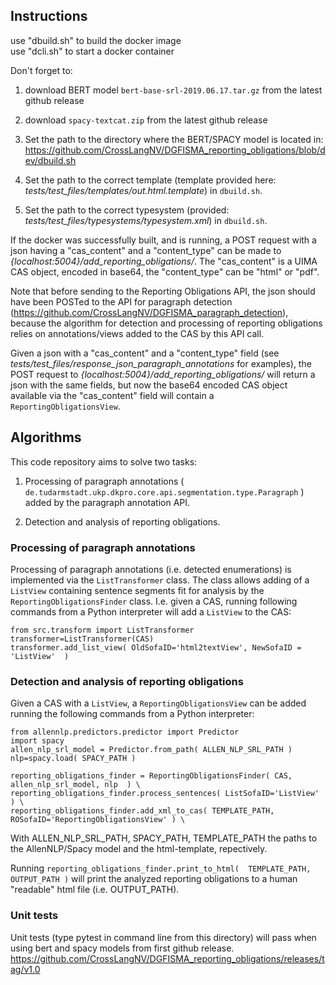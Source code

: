 Instructions
------------

use "dbuild.sh" to build the docker image <br />
use "dcli.sh" to start a docker container

Don't forget to:

1) download BERT model `bert-base-srl-2019.06.17.tar.gz` from the latest github release

2) download `spacy-textcat.zip` from the latest github release

3) Set the path to the directory where the BERT/SPACY model is located in: https://github.com/CrossLangNV/DGFISMA_reporting_obligations/blob/dev/dbuild.sh 

4) Set the path to the correct template (template provided here: <em>tests/test_files/templates/out.html.template</em>) in `dbuild.sh`.

5) Set the path to the correct typesystem (provided: <em>tests/test_files/typesystems/typesystem.xml</em>) in `dbuild.sh`.

If the docker was successfully built, and is running, a POST request with a json having a "cas_content" and a "content_type" can be made to <em>{localhost:5004}/add_reporting_obligations/</em>.
The "cas_content" is a UIMA CAS object, encoded in base64, the "content_type" can be "html" or "pdf".

Note that before sending to the Reporting Obligations API, the json should have been POSTed to the API for paragraph detection (https://github.com/CrossLangNV/DGFISMA_paragraph_detection), because the algorithm for detection and processing of reporting obligations relies on annotations/views added to the CAS by this API call. 

Given a json with a "cas_content" and a "content_type" field (see <em>tests/test_files/response_json_paragraph_annotations</em> for examples), the POST request to <em>{localhost:5004}/add_reporting_obligations/</em> will return a json with the same fields, but now the base64 encoded CAS object available via the "cas_content" field will contain a `ReportingObligationsView`. 

## Algorithms

This code repository aims to solve two tasks:

1) Processing of paragraph annotations ( `de.tudarmstadt.ukp.dkpro.core.api.segmentation.type.Paragraph` ) added by the paragraph annotation API.

2) Detection and analysis of reporting obligations.


### Processing of paragraph annotations

Processing of paragraph annotations (i.e. detected enumerations) is implemented via the `ListTransformer` class. The class allows adding of a `ListView` containing sentence segments fit for analysis by the `ReportingObligationsFinder` class. I.e. given a CAS, running following commands from a Python interpreter will add a `ListView` to the CAS:

```
from src.transform import ListTransformer
transformer=ListTransformer(CAS)
transformer.add_list_view( OldSofaID='html2textView', NewSofaID = 'ListView'  )
```

### Detection and analysis of reporting obligations

Given a CAS with a `ListView`, a `ReportingObligationsView` can be added running the following commands from a Python interpreter:

```
from allennlp.predictors.predictor import Predictor
import spacy
allen_nlp_srl_model = Predictor.from_path( ALLEN_NLP_SRL_PATH )
nlp=spacy.load( SPACY_PATH )

reporting_obligations_finder = ReportingObligationsFinder( CAS, allen_nlp_srl_model, nlp  ) \
reporting_obligations_finder.process_sentences( ListSofaID='ListView'  ) \
reporting_obligations_finder.add_xml_to_cas( TEMPLATE_PATH, ROSofaID='ReportingObligationsView' ) \
```

With ALLEN_NLP_SRL_PATH, SPACY_PATH, TEMPLATE_PATH the paths to the AllenNLP/Spacy model and the html-template, repectively. 

Running `reporting_obligations_finder.print_to_html(  TEMPLATE_PATH, OUTPUT_PATH )` will print the analyzed reporting obligations to a human "readable" html file (i.e. OUTPUT_PATH). 


### Unit tests

Unit tests (type pytest in command line from this directory) will pass when using bert and spacy models from first github release.
https://github.com/CrossLangNV/DGFISMA_reporting_obligations/releases/tag/v1.0

